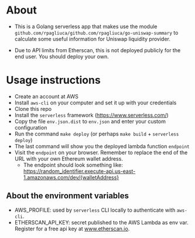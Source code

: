 # About

* This is a Golang serverless app that makes use the module `github.com/rpagliuca/github.com/rpagliuca/go-uniswap-summary` to calculate some useful information for Uniswap liquidity provider.

* Due to API limits from Etherscan, this is not deployed publicly for the end user. You should deploy your own.

# Usage instructions
* Create an account at AWS
* Install `aws-cli` on your computer and set it up with your credentials
* Clone this repo
* Install the `serverless` framework (https://www.serverless.com/)
* Copy the file `env.json.dist` to `env.json` and enter your custom configuration
* Run the command `make deploy` (or perhaps `make build` + `serverless deploy`)
* The last command will show you the deployed lambda function `endpoint`
* Visit the `endpoint` on your browser. Remember to replace the end of the URL with your own Ethereum wallet address.
    * The endpoint should look something like: [https://random\_identifier.execute-api.us-east-1.amazonaws.com/dev/{walletAddress}](#)

## About the environment variables
* AWS\_PROFILE: used by `serverless` CLI locally to authenticate with `aws-cli`.
* ETHERSCAN\_API\_KEY: secret published to the AWS Lambda as env var. Register for a free api key at www.etherscan.io.
